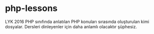 # php-lessons
LYK 2016 PHP sınıfında anlatılan PHP konuları sırasında oluşturulan kimi dosyalar. Dersleri dinleyenler için daha anlamlı olacaktır şüphesiz.
